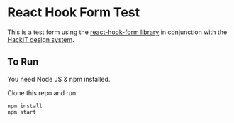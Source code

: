# React Hook Form Test

This is a test form using the [react-hook-form library](https://react-hook-form.com) in conjunction with the [HackIT design system](https://design-system.hackney.gov.uk/).

## To Run

You need Node JS & npm installed.

Clone this repo and run:
```
npm install
npm start
```